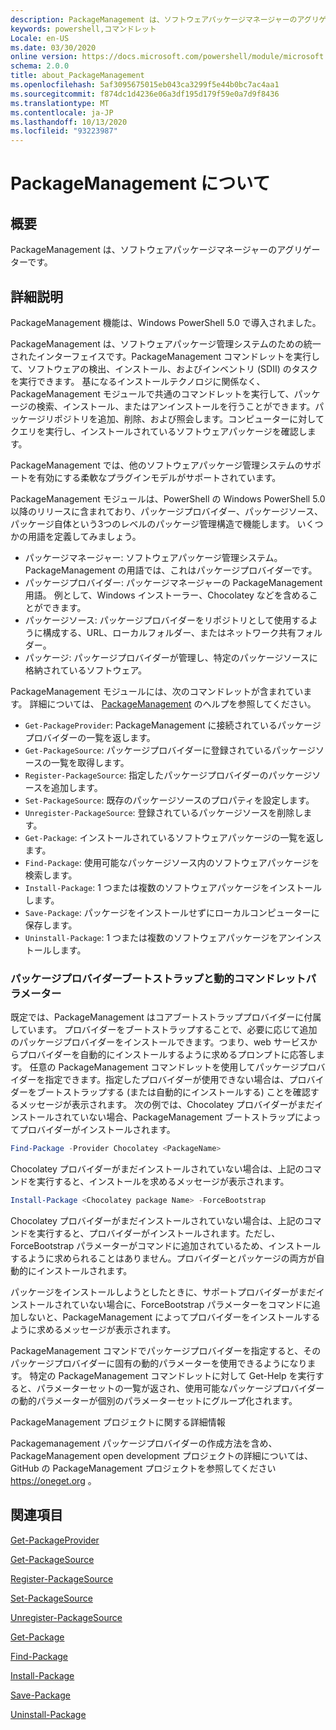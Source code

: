 ```yaml
---
description: PackageManagement は、ソフトウェアパッケージマネージャーのアグリゲーターです。
keywords: powershell,コマンドレット
Locale: en-US
ms.date: 03/30/2020
online version: https://docs.microsoft.com/powershell/module/microsoft.powershell.core/about/about_packagemanagement?view=powershell-7.1&WT.mc_id=ps-gethelp
schema: 2.0.0
title: about_PackageManagement
ms.openlocfilehash: 5af3095675015eb043ca3299f5e44b0bc7ac4aa1
ms.sourcegitcommit: f874dc1d4236e06a3df195d179f59e0a7d9f8436
ms.translationtype: MT
ms.contentlocale: ja-JP
ms.lasthandoff: 10/13/2020
ms.locfileid: "93223987"
---
```

# <a name="about-packagemanagement"></a>PackageManagement について

## <a name="short-description"></a>概要
PackageManagement は、ソフトウェアパッケージマネージャーのアグリゲーターです。

## <a name="long-description"></a>詳細説明

PackageManagement 機能は、Windows PowerShell 5.0 で導入されました。

PackageManagement は、ソフトウェアパッケージ管理システムのための統一されたインターフェイスです。PackageManagement コマンドレットを実行して、ソフトウェアの検出、インストール、およびインベントリ (SDII) のタスクを実行できます。 基になるインストールテクノロジに関係なく、PackageManagement モジュールで共通のコマンドレットを実行して、パッケージの検索、インストール、またはアンインストールを行うことができます。パッケージリポジトリを追加、削除、および照会します。コンピューターに対してクエリを実行し、インストールされているソフトウェアパッケージを確認します。

PackageManagement では、他のソフトウェアパッケージ管理システムのサポートを有効にする柔軟なプラグインモデルがサポートされています。

PackageManagement モジュールは、PowerShell の Windows PowerShell 5.0 以降のリリースに含まれており、パッケージプロバイダー、パッケージソース、パッケージ自体という3つのレベルのパッケージ管理構造で機能します。 いくつかの用語を定義してみましょう。

- パッケージマネージャー: ソフトウェアパッケージ管理システム。 PackageManagement の用語では、これはパッケージプロバイダーです。
- パッケージプロバイダー: パッケージマネージャーの PackageManagement 用語。 例として、Windows インストーラー、Chocolatey などを含めることができます。
- パッケージソース: パッケージプロバイダーをリポジトリとして使用するように構成する、URL、ローカルフォルダー、またはネットワーク共有フォルダー。
- パッケージ: パッケージプロバイダーが管理し、特定のパッケージソースに格納されているソフトウェア。

PackageManagement モジュールには、次のコマンドレットが含まれています。 詳細については、 [PackageManagement](/powershell/module/packagemanagement) のヘルプを参照してください。

- `Get-PackageProvider`: PackageManagement に接続されているパッケージプロバイダーの一覧を返します。
- `Get-PackageSource`: パッケージプロバイダーに登録されているパッケージソースの一覧を取得します。
- `Register-PackageSource`: 指定したパッケージプロバイダーのパッケージソースを追加します。
- `Set-PackageSource`: 既存のパッケージソースのプロパティを設定します。
- `Unregister-PackageSource`: 登録されているパッケージソースを削除します。
- `Get-Package`: インストールされているソフトウェアパッケージの一覧を返します。
- `Find-Package`: 使用可能なパッケージソース内のソフトウェアパッケージを検索します。
- `Install-Package`: 1 つまたは複数のソフトウェアパッケージをインストールします。
- `Save-Package`: パッケージをインストールせずにローカルコンピューターに保存します。
- `Uninstall-Package`: 1 つまたは複数のソフトウェアパッケージをアンインストールします。

### <a name="package-provider-bootstrapping-and-dynamic-cmdlet-parameters"></a>パッケージプロバイダーブートストラップと動的コマンドレットパラメーター

既定では、PackageManagement はコアブートストラッププロバイダーに付属しています。 プロバイダーをブートストラップすることで、必要に応じて追加のパッケージプロバイダーをインストールできます。つまり、web サービスからプロバイダーを自動的にインストールするように求めるプロンプトに応答します。 任意の PackageManagement コマンドレットを使用してパッケージプロバイダーを指定できます。指定したプロバイダーが使用できない場合は、プロバイダーをブートストラップする (または自動的にインストールする) ことを確認するメッセージが表示されます。 次の例では、Chocolatey プロバイダーがまだインストールされていない場合、PackageManagement ブートストラップによってプロバイダーがインストールされます。

```powershell
Find-Package -Provider Chocolatey <PackageName>
```

Chocolatey プロバイダーがまだインストールされていない場合は、上記のコマンドを実行すると、インストールを求めるメッセージが表示されます。

```powershell
Install-Package <Chocolatey package Name> -ForceBootstrap
```

Chocolatey プロバイダーがまだインストールされていない場合は、上記のコマンドを実行すると、プロバイダーがインストールされます。ただし、ForceBootstrap パラメーターがコマンドに追加されているため、インストールするように求められることはありません。プロバイダーとパッケージの両方が自動的にインストールされます。

パッケージをインストールしようとしたときに、サポートプロバイダーがまだインストールされていない場合に、ForceBootstrap パラメーターをコマンドに追加しないと、PackageManagement によってプロバイダーをインストールするように求めるメッセージが表示されます。

PackageManagement コマンドでパッケージプロバイダーを指定すると、そのパッケージプロバイダーに固有の動的パラメーターを使用できるようになります。 特定の PackageManagement コマンドレットに対して Get-Help を実行すると、パラメーターセットの一覧が返され、使用可能なパッケージプロバイダーの動的パラメーターが個別のパラメーターセットにグループ化されます。

PackageManagement プロジェクトに関する詳細情報

Packagemanagement パッケージプロバイダーの作成方法を含め、PackageManagement open development プロジェクトの詳細については、GitHub の PackageManagement プロジェクトを参照してください https://oneget.org 。

## <a name="see-also"></a>関連項目

[Get-PackageProvider](xref:PackageManagement.Get-PackageProvider)

[Get-PackageSource](xref:PackageManagement.Get-PackageSource)

[Register-PackageSource](xref:PackageManagement.Register-PackageSource)

[Set-PackageSource](xref:PackageManagement.Set-PackageSource)

[Unregister-PackageSource](xref:PackageManagement.Unregister-PackageSource)

[Get-Package](xref:PackageManagement.Get-Package)

[Find-Package](xref:PackageManagement.Find-Package)

[Install-Package](xref:PackageManagement.Install-Package)

[Save-Package](xref:PackageManagement.Save-Package)

[Uninstall-Package](xref:PackageManagement.Uninstall-Package)

